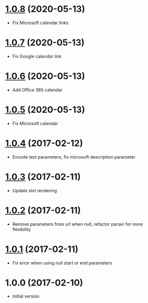 <a name="1.0.8"></a>
# [1.0.8](https://github.com/nicolasbeauvais/vue-add-to-calendar/compare/1.0.7..1.0.8) (2020-05-13)
- Fix Microsoft calendar links

<a name="1.0.7"></a>
# [1.0.7](https://github.com/nicolasbeauvais/vue-add-to-calendar/compare/1.0.6..1.0.7) (2020-05-13)
- Fix Google calendar link

<a name="1.0.6"></a>
# [1.0.6](https://github.com/nicolasbeauvais/vue-add-to-calendar/compare/1.0.5..1.0.6) (2020-05-13)
- Add Office 365 calendar

<a name="1.0.5"></a>
# [1.0.5](https://github.com/nicolasbeauvais/vue-add-to-calendar/compare/1.0.4...1.0.5) (2020-05-13)
- Fix Microsoft calendar

<a name="1.0.4"></a>
# [1.0.4](https://github.com/nicolasbeauvais/vue-add-to-calendar/compare/1.0.3...1.0.4) (2017-02-12)
- Encode text parameters, fix microsoft description parameter

<a name="1.0.3"></a>
# [1.0.3](https://github.com/nicolasbeauvais/vue-add-to-calendar/compare/1.0.2...1.0.3) (2017-02-11)
- Update slot rendering

<a name="1.0.2"></a>
# [1.0.2](https://github.com/nicolasbeauvais/vue-add-to-calendar/compare/1.0.1...1.0.2) (2017-02-11)
- Remove parameters from url when null, refactor parser for more flexibility

<a name="1.0.1"></a>
# [1.0.1](https://github.com/nicolasbeauvais/vue-add-to-calendar/compare/1.0.0...1.0.1) (2017-02-11)
- Fix error when using null start or end parameters

<a name="1.0.0"></a>
# 1.0.0 (2017-02-10)
- Initial version
